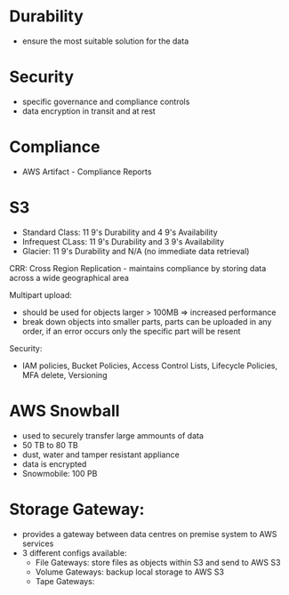 # Durability
- ensure the most suitable solution for the data

# Security
- specific governance and compliance controls
- data encryption in transit and at rest

# Compliance
- AWS Artifact - Compliance Reports

# S3 #
- Standard Class: 11 9's Durability and 4 9's Availability
- Infrequest CLass: 11 9's Durability and 3 9's Availability
- Glacier: 11 9's Durability and N/A (no immediate data retrieval)

CRR: Cross Region Replication - maintains compliance by storing data across a wide geographical area

Multipart upload:
- should be used for objects larger > 100MB => increased performance
- break down objects into smaller parts, parts can be uploaded in any order, if an error occurs only the specific part will be resent

Security:
- IAM policies, Bucket Policies, Access Control Lists, Lifecycle Policies, MFA delete, Versioning

# AWS Snowball #
- used to securely transfer large ammounts of data
- 50 TB to 80 TB
- dust, water and tamper resistant appliance
- data is encrypted
- Snowmobile: 100 PB

# Storage Gateway:
- provides a gateway between data centres on premise system to AWS services
- 3 different configs available: 
  + File Gateways: store files as objects within S3 and send to AWS S3
  + Volume Gateways: backup local storage to AWS S3
  + Tape Gateways: 

